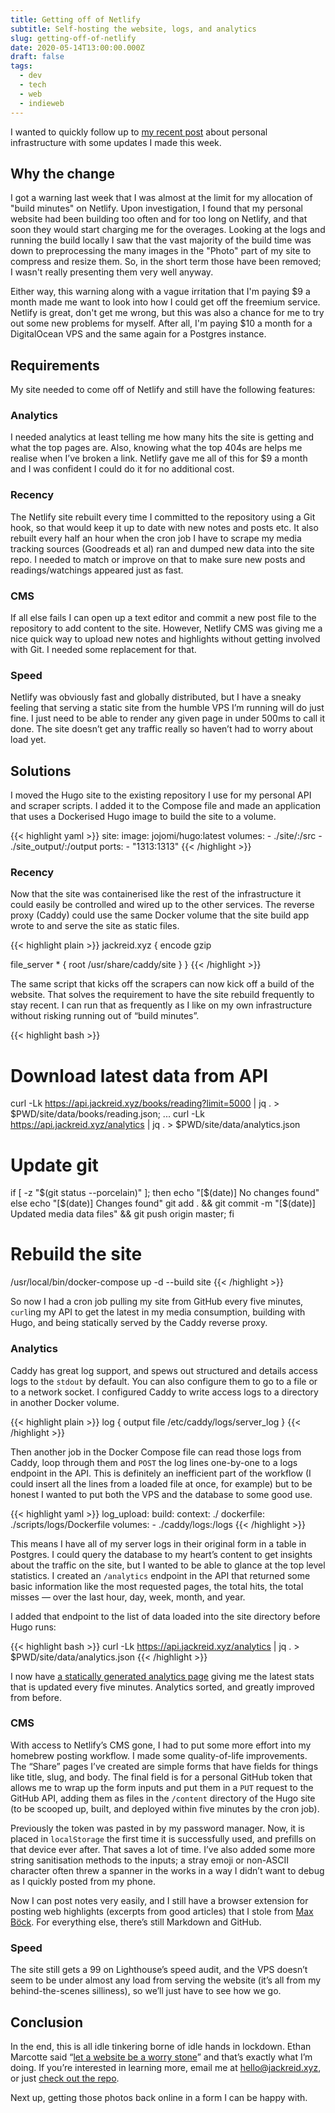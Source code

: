 ```yaml
---
title: Getting off of Netlify
subtitle: Self-hosting the website, logs, and analytics
slug: getting-off-of-netlify
date: 2020-05-14T13:00:00.000Z
draft: false
tags:
  - dev
  - tech
  - web
  - indieweb
---
```


I wanted to quickly follow up to [my recent post](/post/how-this-site-works/) about personal infrastructure with some updates I made this week.

## Why the change
I got a warning last week that I was almost at the limit for my allocation of "build minutes" on Netlify. Upon investigation, I found that my personal website had been building too often and for too long on Netlify, and that soon they would start charging me for the overages. Looking at the logs and running the build locally I saw that the vast majority of the build time was down to preprocessing the many images in the "Photo" part of my site to compress and resize them. So, in the short term those have been removed; I wasn't really presenting them very well anyway.

Either way, this warning along with a vague irritation that I'm paying $9 a month made me want to look into how I could get off the freemium service. Netlify is great, don't get me wrong, but this was also a chance for me to try out some new problems for myself. After all, I'm paying $10 a month for a DigitalOcean VPS and the same again for a Postgres instance.

## Requirements
My site needed to come off of Netlify and still have the following features:

### Analytics
I needed analytics at least telling me how many hits the site is getting and what the top pages are. Also, knowing what the top 404s are helps me realise when I’ve broken a link. Netlify gave me all of this for $9 a month and I was confident I could do it for no additional cost.

### Recency
The Netlify site rebuilt every time I committed to the repository using a Git hook, so that would keep it up to date with new notes and posts etc. It also rebuilt every half an hour when the cron job I have to scrape my media tracking sources (Goodreads et al) ran and dumped new data into the site repo. I needed to match or improve on that to make sure new posts and readings/watchings appeared just as fast.

### CMS
If all else fails I can open up a text editor and commit a new post file to the repository to add content to the site. However, Netlify CMS was giving me a nice quick way to upload new notes and highlights without getting involved with Git. I needed some replacement for that.

### Speed
Netlify was obviously fast and globally distributed, but I have a sneaky feeling that serving a static site from the humble VPS I’m running will do just fine. I just need to be able to render any given page in under 500ms to call it done. The site doesn’t get any traffic really so haven’t had to worry about load yet.

## Solutions
I moved the Hugo site to the existing repository I use for my personal API and scraper scripts. I added it to the Compose file and made an application that uses a Dockerised Hugo image to build the site to a volume.

{{< highlight yaml >}}
site:
  image: jojomi/hugo:latest
  volumes:
    - ./site/:/src
    - ./site_output/:/output
  ports:
    - "1313:1313"
{{< /highlight >}}

### Recency
Now that the site was containerised like the rest of the infrastructure it could easily be controlled and wired up to the other services. The reverse proxy (Caddy) could use the same Docker volume that the site build app wrote to and serve the site as static files.

{{< highlight plain >}}
jackreid.xyz {
  encode gzip

  file_server * {
    root /usr/share/caddy/site
  }
}
{{< /highlight >}}

The same script that kicks off the scrapers can now kick off a build of the website. That solves the requirement to have the site rebuild frequently to stay recent. I can run that as frequently as I like on my own infrastructure without risking running out of “build minutes”.

{{< highlight bash >}}
# Download latest data from API
curl -Lk https://api.jackreid.xyz/books/reading?limit=5000 | jq . > $PWD/site/data/books/reading.json;
...
curl -Lk https://api.jackreid.xyz/analytics | jq . > $PWD/site/data/analytics.json

# Update git
if [ -z "$(git status --porcelain)" ]; then
  echo "[$(date)] No changes found"
else
  echo "[$(date)] Changes found"
  git add . && git commit -m "[$(date)] Updated media data files" && git push origin master;
fi

# Rebuild the site
/usr/local/bin/docker-compose up -d --build site
{{< /highlight >}}

So now I had a cron job pulling my site from GitHub every five minutes, `curl`ing my API to get the latest in my media consumption, building with Hugo, and being statically served by the Caddy reverse proxy.

### Analytics
Caddy has great log support, and spews out structured and details access logs to the `stdout` by default. You can also configure them to go to a file or to a network socket. I configured Caddy to write access logs to a directory in another Docker volume.

{{< highlight plain >}}
log {
  output file /etc/caddy/logs/server_log
}
{{< /highlight >}}

Then another job in the Docker Compose file can read those logs from Caddy, loop through them and `POST` the log lines one-by-one to a logs endpoint in the API. This is definitely an inefficient part of the workflow (I could insert all the lines from a loaded file at once, for example) but to be honest I wanted to put both the VPS and the database to some good use.

{{< highlight yaml >}}
log_upload:
  build:
    context: ./
    dockerfile: ./scripts/logs/Dockerfile
  volumes:
    - ./caddy/logs:/logs
{{< /highlight >}}

This means I have all of my server logs in their original form in a table in Postgres. I could query the database to my heart’s content to get insights about the traffic on the site, but I wanted to be able to glance at the top level statistics. I created an `/analytics` endpoint in the API that returned some basic information like the most requested pages, the total hits, the total misses — over the last hour, day, week, month, and year.

I added that endpoint to the list of data loaded into the site directory before Hugo runs:

{{< highlight bash >}}
curl -Lk https://api.jackreid.xyz/analytics | jq . > $PWD/site/data/analytics.json
{{< /highlight >}}

I now have [a statically generated analytics page](https://jackreid.xyz/analytics/day) giving me the latest stats that is updated every five minutes. Analytics sorted, and greatly improved from before.

### CMS
With access to Netlify’s CMS gone, I had to put some more effort into my homebrew posting workflow. I made some quality-of-life improvements. The “Share” pages I’ve created are simple forms that have fields for things like title, slug, and body. The final field is for a personal GitHub token that allows me to wrap up the form inputs and put them in a `PUT` request to the GitHub API, adding them as files in the `/content` directory of the Hugo site (to be scooped up, built, and deployed within five minutes by the cron job).

Previously the token was pasted in by my password manager. Now, it is placed in `localStorage` the first time it is successfully used, and prefills on that device ever after. That saves a lot of time. I’ve also added some more string sanitisation methods to the inputs; a stray emoji or non-ASCII character often threw a spanner in the works in a way I didn’t want to debug as I quickly posted from my phone.

Now I can post notes very easily, and I still have a browser extension for posting  web highlights (excerpts from good articles) that I stole from [Max Böck](https://mxb.dev/blog/indieweb-link-sharing/ "Max Böck"). For everything else, there’s still Markdown and GitHub.

### Speed
The site still gets a 99 on Lighthouse’s speed audit, and the VPS doesn’t seem to be under almost any load from serving the website (it’s all from my behind-the-scenes silliness), so we’ll just have to see how we go.

## Conclusion
In the end, this is all idle tinkering borne of idle hands in lockdown. Ethan Marcotte said “[let a website be a worry stone](https://ethanmarcotte.com/wrote/let-a-website-be-a-worry-stone/)” and that’s exactly what I’m doing. If you’re interested in learning more, email me at [hello@jackreid.xyz](mailto:hello@jackreid.xyz), or just [check out the repo](https://github.com/JackWReid/jackreidapi).

Next up, getting those photos back online in a form I can be happy with.

